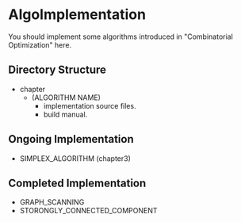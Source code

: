# AlgoImplementation
You should implement some algorithms introduced in "Combinatorial Optimization" here.

## Directory Structure
- chapter
    - (ALGORITHM NAME)
        - implementation source files.
        - build manual.

## Ongoing Implementation
- SIMPLEX_ALGORITHM (chapter3)

## Completed Implementation
- GRAPH_SCANNING
- STORONGLY_CONNECTED_COMPONENT
